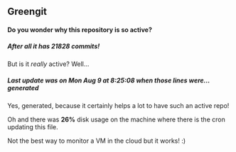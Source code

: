 ## Greengit

#### Do you wonder why this repository is so active?

##### After all it has 21828 commits!

But is it *really* active? Well...

##### Last update was on Mon Aug 9 at 8:25:08 when those lines were... generated

Yes, generated, because it certainly helps a lot to have such an active repo!

Oh and there was **26%** disk usage on the machine
where there is the cron updating this file.

Not the best way to monitor a VM in the cloud but it works! :)
